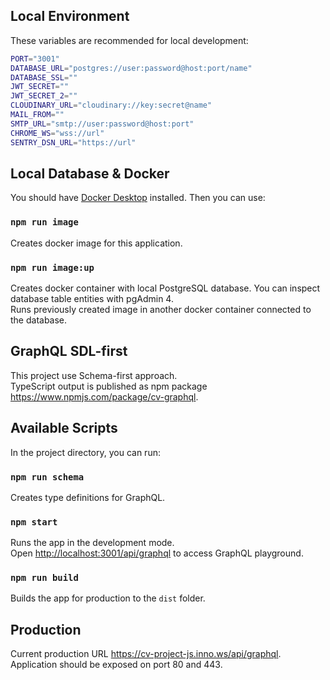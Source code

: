 ## Local Environment

These variables are recommended for local development:

```sh
PORT="3001"
DATABASE_URL="postgres://user:password@host:port/name"
DATABASE_SSL=""
JWT_SECRET=""
JWT_SECRET_2=""
CLOUDINARY_URL="cloudinary://key:secret@name"
MAIL_FROM=""
SMTP_URL="smtp://user:password@host:port"
CHROME_WS="wss://url"
SENTRY_DSN_URL="https://url"
```

## Local Database & Docker

You should have [Docker Desktop](https://www.docker.com/products/docker-desktop/) installed.
Then you can use:

### `npm run image`

Creates docker image for this application.

### `npm run image:up`

Creates docker container with local PostgreSQL database. You can inspect database table entities with pgAdmin 4.\
Runs previously created image in another docker container connected to the database.

## GraphQL SDL-first

This project use Schema-first approach.\
TypeScript output is published as npm package https://www.npmjs.com/package/cv-graphql.

## Available Scripts

In the project directory, you can run:

### `npm run schema`

Creates type definitions for GraphQL.

### `npm start`

Runs the app in the development mode.\
Open [http://localhost:3001/api/graphql](http://[::1]:3001/api/graphql) to access GraphQL playground.

### `npm run build`

Builds the app for production to the `dist` folder.

## Production

Current production URL https://cv-project-js.inno.ws/api/graphql. \
Application should be exposed on port 80 and 443.
